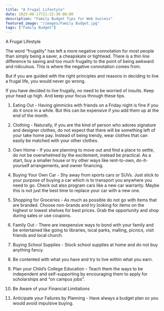 ```yaml
---
title: "A Frugal Lifestyle"
date: 2025-06-17T21:32:30-08:00
description: "Family Budget Tips for Web Success"
featured_image: "/images/Family Budget.jpg"
tags: ["Family Budget"]
---
```


A Frugal Lifestyle


The word “frugality” has left a more negative connotation for most people than simply being a saver, a cheapskate or tightwad. There is a thin line difference to saving and too much frugality to the point of being awkward and ridiculous. This is where the negative connotation comes from.

But if you are guided with the right principles and reasons in deciding to live a frugal life, you would never go wrong. 

If you have decided to live frugally, no need to be worried of insults. Keep your head up high.  And keep your focus through these tips.

1.	Eating Out - Having gimmicks with friends on a Friday night is fine if you do it once in a while. But this can be expensive if you add them up at the end of the month.

2.	Clothing - Naturally, if you are the kind of person who adores signature and designer clothes, do not expect that there will be something left of your take home pay. Instead of being trendy, wear clothes that can easily be matched with your other clothes. 

3.	Own Home - If you are planning to move out and find a place to settle, do not be overwhelmed by the excitement, instead be practical. As a start, buy a smaller house or try other ways like rent-to-own, do-it-yourself arrangements, and owner financing. 

4.	Buying Your Own Car - Shy away from sports cars or SUVs. Just stick to your purpose of buying a car which is to transport you anywhere you need to go. Check out also program cars like a new car warranty. Maybe this is not just the best time to replace your car with a new one.

5.	Shopping for Groceries - As much as possible do not go with items that are branded. Choose non-brands and try looking for items on the highest or lowest shelves for best prices. Grab the opportunity and shop during sales or use coupons.

6.	Family Out - There are inexpensive ways to bond with your family and be entertained like going to libraries, local parks, malling, picnics, visit friends and local church.

7.	Buying School Supplies - Stock school supplies at home and do not buy anything fancy.

8.	Be contented with what you have and try to live within what you earn. 

9.	Plan your Child’s College Education - Teach them the ways to be independent and self-supporting by encouraging them to apply for scholarships and “on campus jobs”.

10.	Be Aware of your Financial Limitations 

11.	Anticipate your Failures by Planning - Have always a budget plan so you would avoid impulsive buying.
  





